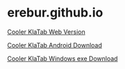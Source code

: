 # erebur.github.io

<a href="/klatab">Cooler KlaTab Web Version<a>

<a href="releases/klatab.apk" download>Cooler KlaTab Android Download<a>

<a href="releases/klatab.zip" download>Cooler KlaTab Windows exe Download<a>
